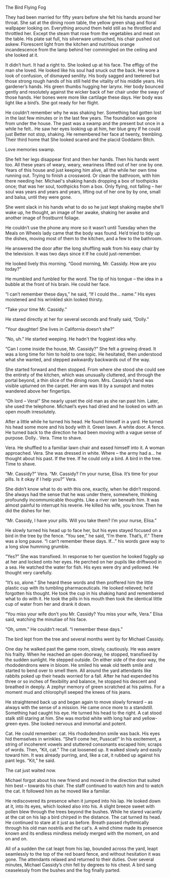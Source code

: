 
The Bird Flying Fog


They had been married for fifty years before she felt his hands around her throat.  She sat at the dining room table, the yellow green shag and floral wallpaper looking on.  Everything around them held still as he throttled and throttled her.  Except the steam that rose from the vegetables and meat on the table.  His plate sat full, his silverware untouched, his chair pushed out askew.  Florescent light from the kitchen and nutritious orange incandescence from the lamp behind her commingled on the ceiling and she looked at it.  

It didn’t hurt.  It had a right to.  She looked up at his face.  The effigy of the man she loved.  He looked like his soul had snuck out the back.  He wore a look of confusion, of dismayed senility.  His body sagged and teetered but those strong rough hands of his still held the vitality of his middle years.  His gardener’s hands.  His green thumbs hugging her larynx.  Her body bounced gently and resolutely against the wicker back of her chair under the sway of those hands. Her bones were more like cartilage these days.  Her body was light like a bird’s.  She got ready for her flight.  

He couldn’t remember why he was shaking her.  Something had gotten lost in the last few minutes or in the last few years.  The foundation was gone from under the house.  The past was a swamp and the present but once in a while he felt.. He saw her eyes looking up at him, her blue grey If he could just Better not stop, shaking. He remembered her face at twenty, trembling. Their third home that She looked scared and the placid Goddamn Bitch.  

Love memories swamp.

She felt her legs disappear first and then her hands.  Then his hands went too.  All these years of weary, weary, weariness lifted out of her one by one.  Years of this house and just keeping him alive, all the while her own time running out.  Trying to finish a crossword.  Or clean the bathroom, with him there needing her. Michael's shaking hands dropping a box of toothpicks once; that was her soul, toothpicks from a box.  Only flying, not falling – her soul was years and years and years, lifting out of her one by by one, small and balsa, until they were gone.

She went slack in his hands
what to do so he just 
kept shaking
maybe she’ll wake up, he thought, an image of her awake, 
shaking her awake
and another image of frostburnt foliage.

He couldn’t use the phone any more so it wasn’t until Tuesday when the Meals on Wheels lady came that the body was found.  He’d tried to tidy up the dishes, moving most of them to the kitchen, and a few to the bathroom.

He answered the door after the long shuffling walk from his easy chair by the television.  It was two days since it If he could just-remember.

He looked lively this morning.  “Good morning, Mr. Cassidy.  How are you today?”

He mumbled and fumbled for the word.  The tip of his tongue – the idea in a bubble at the front of his brain.  He could her face.

“I can’t remember these days,” he said, “If I could the… name.”  His eyes moistened and his wrinkled skin looked thirsty.

“Take your time Mr. Cassidy.”

He stared directly at her for several seconds and finally said, “Dolly.”

“Your daughter!  She lives in California doesn’t she?”

“No, uh.”  He started weeping.  He hadn't the foggiest idea why.

“Can I come inside the house, Mr. Cassidy?”  She felt a growing dread.  It was a long time for him to hold to one topic.  He hesitated, then understood what she wanted, and stepped awkwardly backwards out of the way.  

She started forward and then stopped. From where she stood she could see the entirety of the kitchen, which was unusually cluttered, and through the portal beyond, a thin slice of the dining room.  Mrs. Cassidy’s hand was visible upturned on the carpet.  Her arm was lit by a sunspot and motes wandered above her fingertips.

“Oh lord – Vera!”  She nearly upset the old man as she ran past him.  Later, she used the telephone.  Michael’s eyes had dried and he looked on with an open mouth irresolutely.

After a little while he turned his head.  He found himself in a yard.  He turned his head some more and his body with it.  Green lawn.  A white door.  A fence.  He turned back to the direction he had been moving with a vague sense of purpose.  Dolly.. Vera.  Time to shave.

Vera.  He shuffled to a familiar lawn chair and eased himself into it.  A woman approached.  Vera.  She was dressed in white.  Where – the army had a... he thought about his past. If the tree.  If he could only a bird.  A bird in the tree.  Time to shave.

“Mr. Cassidy?”  Vera.  “Mr. Cassidy?  I’m your nurse, Elisa.  It’s time for your pills.  Is it okay if I help you?”  Vera.

She didn’t know what to do with this one, exactly, when he didn’t respond.  She always had the sense that he was under there, somewhere, thinking profoundly incommunicable thoughts.  Like a river ran beneath him.  It was almost painful to interrupt his reverie.  He killed his wife, you know.  Then he did the dishes for her.

“Mr. Cassidy, I have your pills.  Will you take them?  I’m your nurse, Elisa.”

He slowly turned his head up to face her, but his eyes stayed focused on a bird in the tree by the fence.  “You see,” he said, “I’m there.  That’s, if.”  There was a long pause. “I can’t remember these days.  If…” his words gave way to a long slow humming grumble.

“Yes?”  She was transfixed.  In response to her question he looked foggily up at her and locked onto her eyes.  He perched on her pupils like driftwood in a sea.  He watched the water for fish.  His eyes were dry and yellowed.  He thought very carefully.

“It’s so, alone.”  She heard these words and then proffered him the little plastic cup with its tumbling pharmaceuticals.  He looked relieved; he’d forgotten his thought.  He took the cup in his shaking hand and remembered what to do with it.  He took the pills in his mouth then took the identical little cup of water from her and drank it down.

“You miss your wife don’t you Mr. Cassidy?  You miss your wife, Vera.” Elisa said, watching the minutiae of his face.

“Oh, umm.”  He couldn’t recall.  “I remember these days.”  

The bird lept from the tree and several months went by for Michael Cassidy.  

One day he walked past the game room, slowly, cautiously.  He was aware his frailty.  When he reached an open doorway, he stopped, transfixed by the sudden sunlight. He stepped outside.  On either side of the door way, the rhododendrons were in bloom.  He smiled his weak old teeth smile and started to bend over to smell them.  All around the yard attendants like rabbits poked up their heads worried for a fall.  After he had expended his three or so inches of flexibility and balance, he stopped his descent and breathed in deeply.  A zephyr memory of green scratched at his palms.  For a moment mud and chlorophyll seeped the knees of his jeans.

He straightened back up and began again to move slowly forward – as always with the sense of a mission.  He came once more to a standstill.  Something had caught his eye.  He turned his head to the right.  A cat stood stalk still staring at him.  She was morbid white with long hair and yellow-green eyes.  She looked nervous and immortal and potent.

Cat.  He could remember: cat.  His rhododendron smile was back.  His eyes hid themselves in wrinkles.  “She’ll come her, Pusscat!”  In his excitement, a string of incoherent vowels and stuttered consonants escaped him; scraps of words.  Then, “Kit, cat.”  The cat loosened up.  It walked slowly and easily toward him.  It was already purring, and, like a cat, it rubbed up against his pant legs.  “Kit,” he said.  

The cat just waited now.

Michael forgot about his new friend and moved in the direction that suited him best – towards his chair.  The staff continued to watch him and to watch the cat.  It followed him as he moved like a familiar.

He rediscovered its presence when it jumped into his lap.  He looked down at it, into its eyes, which looked also into his.  A slight breeze sweet with pollen blew through the trees beyond the bushes.  While he stared vacantly at the cat on his lap a bird chirped in the distance.  The cat turned its head.  He continued to stare at it just as before.  Breath passed rhythmically through his old man nostrils and the cat's.  A wind chime made its presence known and its endless mindless melody merged with the moment, on and on and on.

All of a sudden the cat leapt from his lap, bounded across the yard, leapt seamlessly to the top of the red board fence, and without hesitation it was gone.  The attendants relaxed and returned to their duties.  Over several minutes, Michael Cassidy’s chin fell by degrees to his chest.  A bird sang ceaselessly from the bushes and the fog finally parted.

